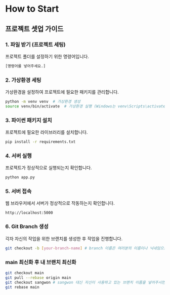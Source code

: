 # How to Start

## 프로젝트 셋업 가이드

### 1. 파일 받기 (프로젝트 세팅)

프로젝트 폴더를 설정하기 위한 명령어입니다.

```sh
[명령어를 넣어주세요.]
```

### 2. 가상환경 세팅

가상환경을 설정하여 프로젝트에 필요한 패키지를 관리합니다.

```sh
python -m venv venv  # 가상환경 생성
source venv/bin/activate  # 가상환경 실행 (Windows는 venv\Scripts\activate)
```

### 3. 파이썬 패키지 설치

프로젝트에 필요한 라이브러리를 설치합니다.

```sh
pip install -r requirements.txt
```

### 4. 서버 실행

프로젝트가 정상적으로 실행되는지 확인합니다.

```sh
python app.py
```

### 5. 서버 접속

웹 브라우저에서 서버가 정상적으로 작동하는지 확인합니다.

```
http://localhost:5000
```

### 6. Git Branch 생성

각자 자신의 작업을 위한 브랜치를 생성한 후 작업을 진행합니다.

```sh
git checkout -b [your-branch-name] # branch 이름은 여러분의 이름이나 닉네임으로 해주세요.
```

### main 최신화 후 내 브랜치 최신화

```sh
git checkout main
git pull --rebase origin main
git checkout sangwon # sangwon 대신 자신이 사용하고 있는 브랜치 이름을 넣어주시면 됩니다!
git rebase main
```
